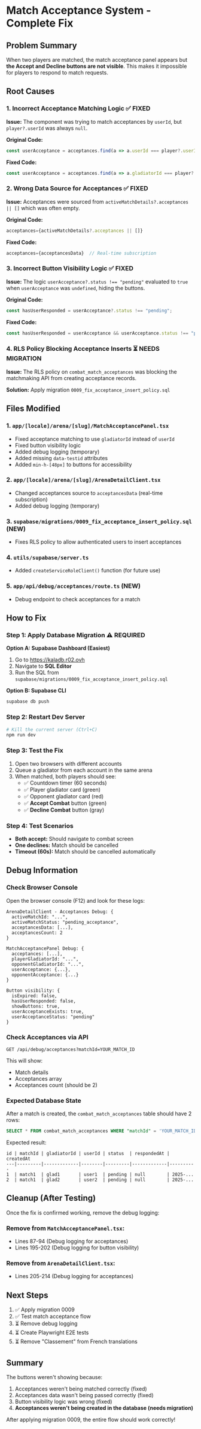 # Match Acceptance System - Complete Fix

## Problem Summary

When two players are matched, the match acceptance panel appears but **the Accept and Decline buttons are not visible**. This makes it impossible for players to respond to match requests.

## Root Causes

### 1. Incorrect Acceptance Matching Logic ✅ FIXED
**Issue:** The component was trying to match acceptances by `userId`, but `player?.userId` was always `null`.

**Original Code:**
```typescript
const userAcceptance = acceptances.find(a => a.userId === player?.userId);
```

**Fixed Code:**
```typescript
const userAcceptance = acceptances.find(a => a.gladiatorId === player?.id);
```

### 2. Wrong Data Source for Acceptances ✅ FIXED
**Issue:** Acceptances were sourced from `activeMatchDetails?.acceptances || []` which was often empty.

**Original Code:**
```typescript
acceptances={activeMatchDetails?.acceptances || []}
```

**Fixed Code:**
```typescript
acceptances={acceptancesData}  // Real-time subscription
```

### 3. Incorrect Button Visibility Logic ✅ FIXED
**Issue:** The logic `userAcceptance?.status !== "pending"` evaluated to `true` when `userAcceptance` was `undefined`, hiding the buttons.

**Original Code:**
```typescript
const hasUserResponded = userAcceptance?.status !== "pending";
```

**Fixed Code:**
```typescript
const hasUserResponded = userAcceptance && userAcceptance.status !== "pending";
```

### 4. RLS Policy Blocking Acceptance Inserts ⏳ NEEDS MIGRATION
**Issue:** The RLS policy on `combat_match_acceptances` was blocking the matchmaking API from creating acceptance records.

**Solution:** Apply migration `0009_fix_acceptance_insert_policy.sql`

## Files Modified

### 1. `app/[locale]/arena/[slug]/MatchAcceptancePanel.tsx`
- Fixed acceptance matching to use `gladiatorId` instead of `userId`
- Fixed button visibility logic
- Added debug logging (temporary)
- Added missing `data-testid` attributes
- Added `min-h-[48px]` to buttons for accessibility

### 2. `app/[locale]/arena/[slug]/ArenaDetailClient.tsx`
- Changed acceptances source to `acceptancesData` (real-time subscription)
- Added debug logging (temporary)

### 3. `supabase/migrations/0009_fix_acceptance_insert_policy.sql` (NEW)
- Fixes RLS policy to allow authenticated users to insert acceptances

### 4. `utils/supabase/server.ts`
- Added `createServiceRoleClient()` function (for future use)

### 5. `app/api/debug/acceptances/route.ts` (NEW)
- Debug endpoint to check acceptances for a match

## How to Fix

### Step 1: Apply Database Migration ⚠️ REQUIRED

**Option A: Supabase Dashboard (Easiest)**
1. Go to https://kaladb.r02.ovh
2. Navigate to **SQL Editor**
3. Run the SQL from `supabase/migrations/0009_fix_acceptance_insert_policy.sql`

**Option B: Supabase CLI**
```bash
supabase db push
```

### Step 2: Restart Dev Server
```bash
# Kill the current server (Ctrl+C)
npm run dev
```

### Step 3: Test the Fix
1. Open two browsers with different accounts
2. Queue a gladiator from each account in the same arena
3. When matched, both players should see:
   - ✅ Countdown timer (60 seconds)
   - ✅ Player gladiator card (green)
   - ✅ Opponent gladiator card (red)
   - ✅ **Accept Combat** button (green)
   - ✅ **Decline Combat** button (gray)

### Step 4: Test Scenarios
- **Both accept:** Should navigate to combat screen
- **One declines:** Match should be cancelled
- **Timeout (60s):** Match should be cancelled automatically

## Debug Information

### Check Browser Console
Open the browser console (F12) and look for these logs:

```
ArenaDetailClient - Acceptances Debug: {
  activeMatchId: "...",
  activeMatchStatus: "pending_acceptance",
  acceptancesData: [...],
  acceptancesCount: 2
}

MatchAcceptancePanel Debug: {
  acceptances: [...],
  playerGladiatorId: "...",
  opponentGladiatorId: "...",
  userAcceptance: {...},
  opponentAcceptance: {...}
}

Button visibility: {
  isExpired: false,
  hasUserResponded: false,
  showButtons: true,
  userAcceptanceExists: true,
  userAcceptanceStatus: "pending"
}
```

### Check Acceptances via API
```
GET /api/debug/acceptances?matchId=YOUR_MATCH_ID
```

This will show:
- Match details
- Acceptances array
- Acceptances count (should be 2)

### Expected Database State
After a match is created, the `combat_match_acceptances` table should have 2 rows:

```sql
SELECT * FROM combat_match_acceptances WHERE "matchId" = 'YOUR_MATCH_ID';
```

Expected result:
```
id | matchId | gladiatorId | userId | status  | respondedAt | createdAt
---|---------|-------------|--------|---------|-------------|----------
1  | match1  | glad1       | user1  | pending | null        | 2025-...
2  | match1  | glad2       | user2  | pending | null        | 2025-...
```

## Cleanup (After Testing)

Once the fix is confirmed working, remove the debug logging:

### Remove from `MatchAcceptancePanel.tsx`:
- Lines 87-94 (Debug logging for acceptances)
- Lines 195-202 (Debug logging for button visibility)

### Remove from `ArenaDetailClient.tsx`:
- Lines 205-214 (Debug logging for acceptances)

## Next Steps

1. ✅ Apply migration 0009
2. ✅ Test match acceptance flow
3. ⏳ Remove debug logging
4. ⏳ Create Playwright E2E tests
5. ⏳ Remove "Classement" from French translations

## Summary

The buttons weren't showing because:
1. Acceptances weren't being matched correctly (fixed)
2. Acceptances data wasn't being passed correctly (fixed)
3. Button visibility logic was wrong (fixed)
4. **Acceptances weren't being created in the database (needs migration)**

After applying migration 0009, the entire flow should work correctly!

